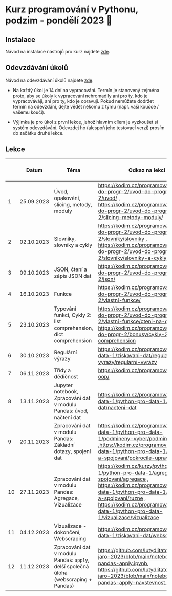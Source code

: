 # Kurz programování v Pythonu, podzim - pondělí 2023 :snake:

## Instalace
Návod na instalace nástrojů pro kurz najdete [zde](./INSTALACE.md).

## Odevzdávání úkolů
Návod na odevzdávání úkolů najdete [zde](./ODEVZDAVANI-UKOLU.md).

* Na každý úkol je 14 dní na vypracování. Termín je stanovený zejména proto, aby se úkoly k vypracování nehromadily ani pro ty, kdo je vypracovávájí, ani pro ty, kdo je opravují. Pokud nemůžete dodržet termín na odevzdání, dejte vědět někomu z týmu (např. vaší koučce / vašemu kouči).

* Výjimka je pro úkol z první lekce, jehož hlavním cílem je vyzkoušet si systém odevzdávání. Odevzdej ho (alespoň jeho testovací verzi) prosím do začátku druhé lekce.


## Lekce

|    | Datum     | Téma             | Odkaz na lekci                                                           | Odkaz na úkol
| -- | --------- | ---------------- | ------------------------------------------------------------------------ | -------------
| 1  | 25.09.2023 | Úvod, opakování, slicing, metody, moduly | https://kodim.cz/programovani/uvod-do-progr-2/uvod-do-programovani-2/uvod/ , https://kodim.cz/programovani/uvod-do-progr-2/uvod-do-programovani-2/slicing-metody-moduly/ | [ukol-01](./ukoly/ukol-01.md)
| 2  | 02.10.2023 | Slovníky, slovníky a cykly | https://kodim.cz/programovani/uvod-do-progr-2/uvod-do-programovani-2/slovniky/slovniky ,  https://kodim.cz/programovani/uvod-do-progr-2/uvod-do-programovani-2/slovniky/slovniky-a-cykly  | [ukol-02](./ukoly/ukol-02.md)
| 3  | 09.10.2023 | JSON, čtení a zápis JSON dat | https://kodim.cz/programovani/uvod-do-progr-2/uvod-do-programovani-2/json/ | [ukol-03](./ukoly/ukol-03.md)
| 4  | 16.10.2023 | Funkce | https://kodim.cz/programovani/uvod-do-progr-2/uvod-do-programovani-2/vlastni-funkce/ | [ukol-04](./ukoly/ukol-04.md)
| 5  | 23.10.2023 | Typování funkcí, Cykly 2: list comprehension, dict comprehension | https://kodim.cz/programovani/uvod-do-progr-2/uvod-do-programovani-2/vlastni-funkce/cteni-na-doma , https://kodim.cz/programovani/uvod-do-progr-2/bonusy/cykly-2/list-comprehension | [ukol-05](./ukoly/ukol-05.md)
| 6  | 30.10.2023 | Regulární výrazy  | https://kodim.cz/programovani/python-data-1/ziskavani-dat/regularni-vyrazy/regularni-vyrazy | [ukol-06](./ukoly/ukol-06.md)
| 7  | 06.11.2023 | Třídy a dědičnost | https://kodim.cz/programovani/python-oop/ | [ukol-07](./ukoly/ukol-07.md)
| 8  | 13.11.2023 | Jupyter notebook, Zpracování dat v modulu Pandas: úvod, načtení dat | https://kodim.cz/programovani/python-data-1/python-pro-data-1/nacteni-dat/nacteni-dat | [ukol-08](./ukoly/ukol-08.md)
| 9  | 20.11.2023 | Zpracování dat v modulu Pandas: Základní dotazy, spojení dat | https://kodim.cz/programovani/python-data-1/python-pro-data-1/podmineny-vyber/podmineny-vyber ,https://kodim.cz/programovani/python-data-1/python-pro-data-1/agregace-a-spojovani/pokrocile-upravy | [ukol-09](./ukoly/ukol-09.md)
| 10 | 27.11.2023 | Zpracování dat v modulu Pandas: Agregace, Vizualizace | https://kodim.cz/kurzy/python-data-1/python-pro-data-1/agregace-a-spojovani/agregace , https://kodim.cz/programovani/python-data-1/python-pro-data-1/agregace-a-spojovani/ruzne , https://kodim.cz/programovani/python-data-1/python-pro-data-1/vizualizace/vizualizace | [ukol-10](./ukoly/ukol-10.md)
| 11 | 04.12.2023 | Vizualizace - dokončení, Webscraping | https://kodim.cz/programovani/python-data-1/ziskavani-dat/webscraping | [ukol-11](./ukoly/ukol-11.md)
| 12 | 11.12.2023 | Zpracování dat v modulu Pandas: `apply`,  delší společná úloha (webscraping + Pandas) | https://github.com/lutydlitatova/python-jaro-2023/blob/main/notebook/8-pandas-apply.ipynb, https://github.com/lutydlitatova/python-jaro-2023/blob/main/notebook/8-pandas-apply-navstevnost.ipynb |  


